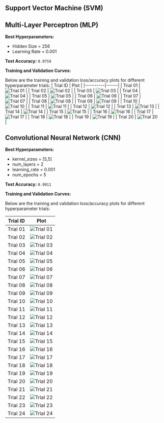 ##  Support Vector Machine (SVM)


## Multi-Layer Perceptron (MLP)
**Best Hyperparameters:**
- Hidden Size = 256
- Learning Rate = 0.001


**Test Accuracy:** `0.9759`


**Training and Validation Curves:**

Below are the training and validation loss/accuracy plots for different hyperparameter trials:
| Trial ID | Plot |
|----------|------|
| Trial 01 | ![Trial 01](mlp/plots/1.png) |
| Trial 02 | ![Trial 02](mlp/plots/2.png) |
| Trial 03 | ![Trial 03](mlp/plots/3.png) |
| Trial 04 | ![Trial 04](mlp/plots/4.png) |
| Trial 05 | ![Trial 05](mlp/plots/5.png) |
| Trial 06 | ![Trial 06](mlp/plots/6.png) |
| Trial 07 | ![Trial 07](mlp/plots/7.png) |
| Trial 08 | ![Trial 08](mlp/plots/8.png) |
| Trial 09 | ![Trial 09](mlp/plots/9.png) |
| Trial 10 | ![Trial 10](mlp/plots/10.png) |
| Trial 11 | ![Trial 11](mlp/plots/11.png) |
| Trial 12 | ![Trial 12](mlp/plots/12.png) |
| Trial 13 | ![Trial 13](mlp/plots/13.png) |
| Trial 14 | ![Trial 14](mlp/plots/14.png) |
| Trial 15 | ![Trial 15](mlp/plots/15.png) |
| Trial 16 | ![Trial 16](mlp/plots/16.png) |
| Trial 17 | ![Trial 17](mlp/plots/17.png) |
| Trial 18 | ![Trial 18](mlp/plots/18.png) |
| Trial 19 | ![Trial 19](mlp/plots/19.png) |
| Trial 20 | ![Trial 20](mlp/plots/20.png) |


## Convolutional Neural Network (CNN)

**Best Hyperparameters:**
- kernel_sizes = [5,5]
- num_layers = 2
- learning_rate = 0.001
- num_epochs = 5

**Test Accuracy:** `0.9911`

**Training and Validation Curves:**

Below are the training and validation loss/accuracy plots for different hyperparameter trials:

| Trial ID | Plot |
|----------|------|
| Trial 01 | ![Trial 01](cnn/plots/trial_1_curves.png) |
| Trial 02 | ![Trial 02](cnn/plots/trial_2_curves.png) |
| Trial 03 | ![Trial 03](cnn/plots/trial_3_curves.png) |
| Trial 04 | ![Trial 04](cnn/plots/trial_4_curves.png) |
| Trial 05 | ![Trial 05](cnn/plots/trial_5_curves.png) |
| Trial 06 | ![Trial 06](cnn/plots/trial_6_curves.png) |
| Trial 07 | ![Trial 07](cnn/plots/trial_7_curves.png) |
| Trial 08 | ![Trial 08](cnn/plots/trial_8_curves.png) |
| Trial 09 | ![Trial 09](cnn/plots/trial_9_curves.png) |
| Trial 10 | ![Trial 10](cnn/plots/trial_10_curves.png) |
| Trial 11 | ![Trial 11](cnn/plots/trial_11_curves.png) |
| Trial 12 | ![Trial 12](cnn/plots/trial_12_curves.png) |
| Trial 13 | ![Trial 13](cnn/plots/trial_13_curves.png) |
| Trial 14 | ![Trial 14](cnn/plots/trial_14_curves.png) |
| Trial 15 | ![Trial 15](cnn/plots/trial_15_curves.png) |
| Trial 16 | ![Trial 16](cnn/plots/trial_16_curves.png) |
| Trial 17 | ![Trial 17](cnn/plots/trial_17_curves.png) |
| Trial 18 | ![Trial 18](cnn/plots/trial_18_curves.png) |
| Trial 19 | ![Trial 19](cnn/plots/trial_19_curves.png) |
| Trial 20 | ![Trial 20](cnn/plots/trial_20_curves.png) |
| Trial 21 | ![Trial 21](cnn/plots/trial_21_curves.png) |
| Trial 22 | ![Trial 22](cnn/plots/trial_22_curves.png) |
| Trial 23 | ![Trial 23](cnn/plots/trial_23_curves.png) |
| Trial 24 | ![Trial 24](cnn/plots/trial_24_curves.png) |
